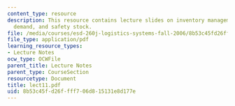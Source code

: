 ```yaml
---
content_type: resource
description: This resource contains lecture slides on inventory management, probabilistic
  demand, and safety stock.
file: /media/courses/esd-260j-logistics-systems-fall-2006/8b53c45fd26ffff706d815131e8d177e_lect11.pdf
file_type: application/pdf
learning_resource_types:
- Lecture Notes
ocw_type: OCWFile
parent_title: Lecture Notes
parent_type: CourseSection
resourcetype: Document
title: lect11.pdf
uid: 8b53c45f-d26f-fff7-06d8-15131e8d177e
---
```

